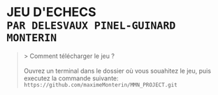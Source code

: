 **JEU D'ECHECS**\
```PAR DELESVAUX PINEL-GUINARD MONTERIN```
==========================================

>\> Comment télécharger le jeu ?\
\
> Ouvrez un terminal dans le dossier où vous souahitez le jeu, puis executez la commande suivante:\
> `https://github.com/maximeMonterin/MMN_PROJECT.git`
> 
